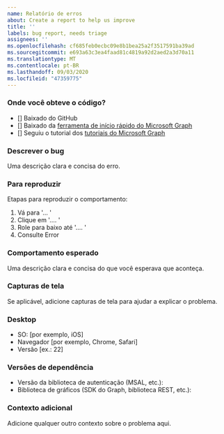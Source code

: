```yaml
---
name: Relatório de erros
about: Create a report to help us improve
title: ''
labels: bug report, needs triage
assignees: ''
ms.openlocfilehash: cf685feb0ecbc09e8b1bea25a2f3517591ba39ad
ms.sourcegitcommit: e693a63c3ea4faad81c4819a92d2aed2a3d70a11
ms.translationtype: MT
ms.contentlocale: pt-BR
ms.lasthandoff: 09/03/2020
ms.locfileid: "47359775"
---
```

### <a name="where-did-you-get-the-code"></a>Onde você obteve o código?

- [] Baixado do GitHub
- [] Baixado da [ferramenta de início rápido do Microsoft Graph](https://developer.microsoft.com/graph/quick-start)
- [] Seguiu o tutorial dos [tutoriais do Microsoft Graph](https://docs.microsoft.com/graph/tutorials)

### <a name="describe-the-bug"></a>Descrever o bug

Uma descrição clara e concisa do erro.

### <a name="to-reproduce"></a>Para reproduzir

Etapas para reproduzir o comportamento:

1. Vá para '... '
1. Clique em '.... '
1. Role para baixo até '.... '
1. Consulte Error

### <a name="expected-behavior"></a>Comportamento esperado

Uma descrição clara e concisa do que você esperava que aconteça.

### <a name="screenshots"></a>Capturas de tela

Se aplicável, adicione capturas de tela para ajudar a explicar o problema.

### <a name="desktop"></a>Desktop

- SO: [por exemplo, iOS]
- Navegador [por exemplo, Chrome, Safari]
- Versão [ex.: 22]

### <a name="dependency-versions"></a>Versões de dependência

- Versão da biblioteca de autenticação (MSAL, etc.):
- Biblioteca de gráficos (SDK do Graph, biblioteca REST, etc.):

### <a name="additional-context"></a>Contexto adicional

Adicione qualquer outro contexto sobre o problema aqui.
